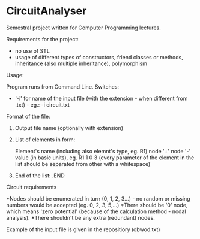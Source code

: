 # CircuitAnalyser

Semestral project written for Computer Programming lectures.

Requirements for the project:
* no use of STL
* usage of different types of constructors, friend classes or methods, inheritance (also multiple inheritance), polymorphism

Usage:

Program runs from Command Line.
Switches:
* '-i' for name of the input file (with the extension - when different from .txt) - eg.: -i circuit.txt

Format of the file:

1. Output file name (optionally with extension)
2. List of elements in form:

	Element's name (including also elemnt's type, eg. R1) node '+' node '-' value (in basic units), eg. R1 1 0 3
	(every parameter of the element in the list should be separated from other with a whitespace)

3. End of the list:
	.END

Circuit requirements

*Nodes should be enumerated in turn (0, 1, 2, 3...) - no random or missing numbers would be accepted (eg. 0, 2, 3, 5,...)
*There should be '0' node, which means 'zero potential' (because of the calculation method - nodal analysis).
*There shouldn't be any extra (redundant) nodes.


Example of the input file is given in the repositiory (obwod.txt)